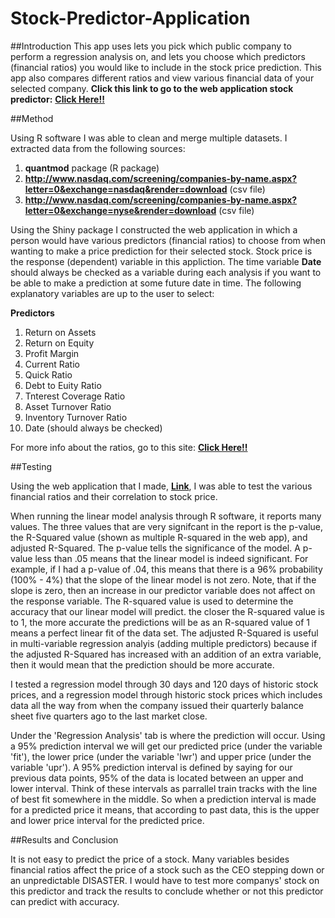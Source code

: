 # Stock-Predictor-Application

##Introduction
This app uses lets you pick which public company to perform a regression analysis on, and lets you choose which predictors (financial ratios) you would like to include in the stock price prediction. This app also compares different ratios and view various financial data of your selected company. **Click this link to go to the web application stock predictor:** [**Click Here!!**](https://jnacino.shinyapps.io/Stock-Predictor-Application/)



##Method

Using R software I was able to clean and merge multiple datasets. I extracted data from the following sources: 

1. **quantmod** package (R package)
2. **http://www.nasdaq.com/screening/companies-by-name.aspx?letter=0&exchange=nasdaq&render=download** (csv file)
3. **http://www.nasdaq.com/screening/companies-by-name.aspx?letter=0&exchange=nyse&render=download** (csv file)

Using the Shiny package I constructed the web application in which a person would have various predictors (financial ratios) to choose from when wanting to make a price prediction for their selected stock. Stock price is the response (dependent) variable in this appliction. The time variable **Date** should always be checked as a variable during each analysis if you want to be able to make a prediction at some future date in time. The following explanatory variables are up to the user to select:

**Predictors** 

1. Return on Assets
2. Return on Equity
3. Profit Margin
4. Current Ratio
5. Quick Ratio
6. Debt to Euity Ratio
7. Tnterest Coverage Ratio
8. Asset Turnover Ratio
9. Inventory Turnover Ratio
10. Date (should always be checked)

For more info about the ratios, go to this site: [**Click Here!!**](http://www.investinganswers.com/education/ratio-analysis/15-financial-ratios-every-investor-should-use-3011)

##Testing

Using the web application that I made, [**Link**](https://jnacino.shinyapps.io/Stock-Predictor-Application/), I was able to test the various financial ratios and their correlation to stock price. 

When running the linear model analysis through R software, it reports many values. The three values that are very signifcant in the report is the p-value, the R-Squared value (shown as multiple R-squared in the web app), and adjusted R-Squared.  The p-value tells the significance of the model. A p-value less than .05 means that the linear model is indeed significant. For example, if I had a p-value of .04, this means that there is a 96% probability (100% - 4%) that the slope of the linear model is not zero. Note, that if the slope is zero, then an increase in our predictor variable does not affect on the response variable. The R-squared value is used to determine the accuracy that our linear model will predict. the closer the R-squared value is to 1, the more accurate the predictions will be as an R-squared value of 1 means a perfect linear fit of the data set. The adjusted R-Squared is useful in multi-variable regression analyis (adding multiple predictors) because if the adjusted R-Squared has increased with an addition of an extra variable, then it would mean that the prediction should be more accurate. 

I tested a regression model through 30 days and 120 days of historic stock prices, and a regression model through historic stock prices which includes data all the way from when the company issued their quarterly balance sheet five quarters ago to the last market close. 

Under the 'Regression Analysis' tab is where the prediction will occur. Using a 95% prediction interval we will get our predicted price (under the variable 'fit'), the lower price (under the variable 'lwr') and upper price (under the variable 'upr'). A 95% prediction interval is defined by saying for our previous data points, 95% of the data is located between an upper and lower interval. Think of these intervals as parrallel train tracks with the line of best fit somewhere in the middle. So when a prediction interval is made for a predicted price it means, that according to past data, this is the upper and lower price interval for the predicted price.


##Results and Conclusion

It is not easy to predict the price of a stock. Many variables besides financial ratios affect the price of a stock such as the CEO stepping down or an unpredictable DISASTER. I would have to test more companys' stock on this predictor and track the results to conclude whether or not this predictor can predict with accuracy. 
